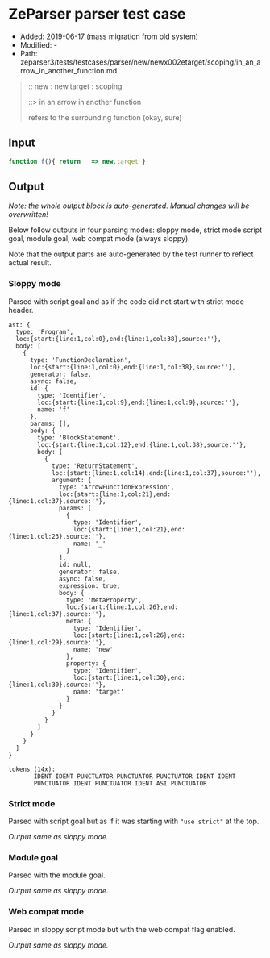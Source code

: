 # ZeParser parser test case

- Added: 2019-06-17 (mass migration from old system)
- Modified: -
- Path: zeparser3/tests/testcases/parser/new/newx002etarget/scoping/in_an_arrow_in_another_function.md

> :: new : new.target : scoping
>
> ::> in an arrow in another function
>
> refers to the surrounding function (okay, sure)

## Input

`````js
function f(){ return _ => new.target }
`````

## Output

_Note: the whole output block is auto-generated. Manual changes will be overwritten!_

Below follow outputs in four parsing modes: sloppy mode, strict mode script goal, module goal, web compat mode (always sloppy).

Note that the output parts are auto-generated by the test runner to reflect actual result.

### Sloppy mode

Parsed with script goal and as if the code did not start with strict mode header.

`````
ast: {
  type: 'Program',
  loc:{start:{line:1,col:0},end:{line:1,col:38},source:''},
  body: [
    {
      type: 'FunctionDeclaration',
      loc:{start:{line:1,col:0},end:{line:1,col:38},source:''},
      generator: false,
      async: false,
      id: {
        type: 'Identifier',
        loc:{start:{line:1,col:9},end:{line:1,col:9},source:''},
        name: 'f'
      },
      params: [],
      body: {
        type: 'BlockStatement',
        loc:{start:{line:1,col:12},end:{line:1,col:38},source:''},
        body: [
          {
            type: 'ReturnStatement',
            loc:{start:{line:1,col:14},end:{line:1,col:37},source:''},
            argument: {
              type: 'ArrowFunctionExpression',
              loc:{start:{line:1,col:21},end:{line:1,col:37},source:''},
              params: [
                {
                  type: 'Identifier',
                  loc:{start:{line:1,col:21},end:{line:1,col:23},source:''},
                  name: '_'
                }
              ],
              id: null,
              generator: false,
              async: false,
              expression: true,
              body: {
                type: 'MetaProperty',
                loc:{start:{line:1,col:26},end:{line:1,col:37},source:''},
                meta: {
                  type: 'Identifier',
                  loc:{start:{line:1,col:26},end:{line:1,col:29},source:''},
                  name: 'new'
                },
                property: {
                  type: 'Identifier',
                  loc:{start:{line:1,col:30},end:{line:1,col:30},source:''},
                  name: 'target'
                }
              }
            }
          }
        ]
      }
    }
  ]
}

tokens (14x):
       IDENT IDENT PUNCTUATOR PUNCTUATOR PUNCTUATOR IDENT IDENT
       PUNCTUATOR IDENT PUNCTUATOR IDENT ASI PUNCTUATOR
`````

### Strict mode

Parsed with script goal but as if it was starting with `"use strict"` at the top.

_Output same as sloppy mode._

### Module goal

Parsed with the module goal.

_Output same as sloppy mode._

### Web compat mode

Parsed in sloppy script mode but with the web compat flag enabled.

_Output same as sloppy mode._
